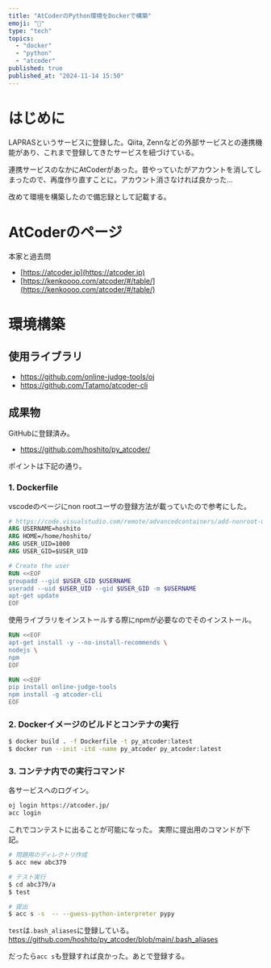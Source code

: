 ```yaml
---
title: "AtCoderのPython環境をDockerで構築"
emoji: "🦔"
type: "tech"
topics:
  - "docker"
  - "python"
  - "atcoder"
published: true
published_at: "2024-11-14 15:50"
---
```


# はじめに
LAPRASというサービスに登録した。Qiita, Zennなどの外部サービスとの連携機能があり、これまで登録してきたサービスを紐づけている。

連携サービスのなかにAtCoderがあった。昔やっていたがアカウントを消してしまったので、再度作り直すことに。アカウント消さなければ良かった…

改めて環境を構築したので備忘録として記載する。

# AtCoderのページ
本家と過去問
- [https://atcoder.jp](https://atcoder.jp)
- [https://kenkoooo.com/atcoder/#/table/](https://kenkoooo.com/atcoder/#/table/)

# 環境構築

## 使用ライブラリ

- https://github.com/online-judge-tools/oj
- https://github.com/Tatamo/atcoder-cli

## 成果物
GitHubに登録済み。
- https://github.com/hoshito/py_atcoder/

ポイントは下記の通り。

### 1. Dockerfile

vscodeのページにnon rootユーザの登録方法が載っていたので参考にした。
```dockerfile
# https://code.visualstudio.com/remote/advancedcontainers/add-nonroot-user
ARG USERNAME=hoshito
ARG HOME=/home/hoshito/
ARG USER_UID=1000
ARG USER_GID=$USER_UID

# Create the user
RUN <<EOF
groupadd --gid $USER_GID $USERNAME
useradd --uid $USER_UID --gid $USER_GID -m $USERNAME
apt-get update
EOF
```

使用ライブラリをインストールする際にnpmが必要なのでそのインストール。
```dockerfile
RUN <<EOF
apt-get install -y --no-install-recommends \
nodejs \
npm
EOF

RUN <<EOF
pip install online-judge-tools
npm install -g atcoder-cli
EOF
```

### 2. Dockerイメージのビルドとコンテナの実行

```bash
$ docker build . -f Dockerfile -t py_atcoder:latest
$ docker run --init -itd -name py_atcoder py_atcoder:latest
```

### 3. コンテナ内での実行コマンド 

各サービスへのログイン。
```bash
oj login https://atcoder.jp/
acc login
```

これでコンテストに出ることが可能になった。
実際に提出用のコマンドが下記。
```bash
# 問題用のディレクトリ作成
$ acc new abc379

# テスト実行
$ cd abc379/a
$ test

# 提出
$ acc s -s  -- --guess-python-interpreter pypy
```
`test`は`.bash_aliases`に登録している。
https://github.com/hoshito/py_atcoder/blob/main/.bash_aliases

だったら`acc s`も登録すれば良かった。あとで登録する。